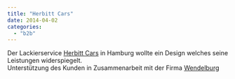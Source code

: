 ```yaml
---
title: "Herbitt Cars"
date: 2014-04-02
categories: 
  - "b2b"
---
```


Der Lackierservice [Herbitt Cars](http://herbitt-cars.de/) in Hamburg wollte ein Design welches seine Leistungen widerspiegelt.  
Unterstützung des Kunden in Zusammenarbeit mit der Firma [Wendelburg](http://vita.sichtachsen.net/wendelburg-com/)
